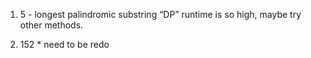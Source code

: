 1. 5 - longest palindromic substring
    “DP” runtime is so high, maybe try other methods.

2. 152 *
    need to be redo